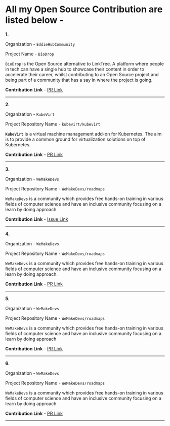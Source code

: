 # All my Open Source Contribution are listed below -

<b>1.</b>

Organization - ``EddieHubCommunity``

Project Name - ``BioDrop``

``BioDrop`` is the Open Source alternative to LinkTree. A platform where people in tech can have a single hub to showcase their content in order to accelerate their career, whilst contributing to an Open Source project and being part of a community that has a say in where the project is going.

<b>Contribution Link</b> - [PR Link](https://github.com/EddieHubCommunity/LinkFree/pull/1916)



---


<b>2.</b>

Organization - ``KubeVirt``

Project Repository Name - ``kubevirt/kubevirt``

**``KubeVirt``** is a virtual machine management add-on for Kubernetes. The aim is to provide a common ground for virtualization solutions on top of Kubernetes.

<b>Contribution Link</b> - [PR Link](https://github.com/kubevirt/kubevirt/pull/9767#issuecomment-1564492165)


---


<b>3.</b>

Organization - ``WeMakeDevs``

Project Repository Name - ``WeMakeDevs/roadmaps``

``WeMakeDevs`` is a community which provides free hands-on training in various fields of computer science and have an inclusive community focusing on a learn by doing approach.

<b>Contribution Link</b> - [Issue Link](https://github.com/WeMakeDevs/roadmaps/issues/434)


---

<b>4.</b>

Organization - ``WeMakeDevs``

Project Repository Name - ``WeMakeDevs/roadmaps``

``WeMakeDevs`` is a community which provides free hands-on training in various fields of computer science and have an inclusive community focusing on a learn by doing approach.

<b>Contribution Link</b> - [PR Link](https://github.com/WeMakeDevs/roadmaps/pull/436#event-8724766534)

---

<b>5.</b>

Organization - ``WeMakeDevs``

Project Repository Name - ``WeMakeDevs/roadmaps``

``WeMakeDevs`` is a community which provides free hands-on training in various fields of computer science and have an inclusive community focusing on a learn by doing approach

<b>Contribution Link</b> - [PR Link](https://github.com/WeMakeDevs/roadmaps/pull/542#event-9248295926)

---

<b>6.</b>

Organization - ``WeMakeDevs``

Project Repository Name - ``WeMakeDevs/roadmaps``

``WeMakeDevs`` is a community which provides free hands-on training in various fields of computer science and have an inclusive community focusing on a learn by doing approach.

<b>Contribution Link</b> - [PR Link](https://github.com/WeMakeDevs/roadmaps/pull/334#event-8168081852)

---

